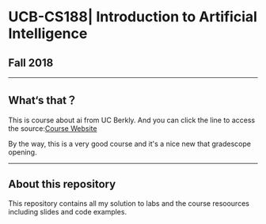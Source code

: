 # UCB-CS188| Introduction to Artificial Intelligence

## Fall 2018

---

## What‘s that？

This is course about ai from UC Berkly. And you can click the line to access the source:[Course Website](https://inst.eecs.berkeley.edu/~cs188/fa18/index.html) 

By the way, this is a very good course and it's a nice new that gradescope opening.

---

## About this repository

This repository contains all my solution to labs and the course resoources including slides and code examples.